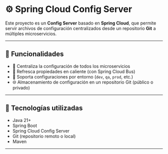 # ⚙️ Spring Cloud Config Server

Este proyecto es un **Config Server** basado en **Spring Cloud**, que permite servir archivos de configuración centralizados desde un repositorio **Git** a múltiples microservicios.

---

## 📌 Funcionalidades

- 📁 Centraliza la configuración de todos los microservicios
- 🔄 Refresca propiedades en caliente (con Spring Cloud Bus)
- 🔐 Soporta configuraciones por entorno (`dev`, `qa`, `prod`, etc.)
- 🌐 Almacenamiento de configuración en un repositorio Git (público o privado)

---

## 🚀 Tecnologías utilizadas

- Java 21+
- Spring Boot
- Spring Cloud Config Server
- Git (repositorio remoto o local)
- Maven

---
